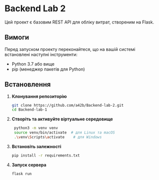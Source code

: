 # Backend Lab 2

Цей проект є базовим REST API для обліку витрат, створеним на Flask.

## Вимоги

Перед запуском проекту переконайтеся, що на вашій системі встановлені наступні інструменти:

- Python 3.7 або вище
- pip (менеджер пакетів для Python)

## Встановлення

1. **Клонування репозиторію**

   ```bash
   git clone https://github.com/a42b/Backend-lab-2.git
   cd Backend-lab-1

2. **Створіть та активуйте віртуальне середовище**

   ```bash
    python3 -m venv venv
    source venv/bin/activate  # для Linux та macOS
    .\venv\Scripts\activate    # для Windows

3. **Встановіть залежності**

   ```bash
   pip install -r requirements.txt

4. **Запуск сервера**

   ```bash
   flask run



